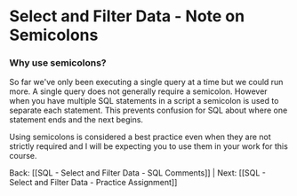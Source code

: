 # Select and Filter Data - Note on Semicolons

### Why use semicolons?

So far we've only been executing a single query at a time but we could run more. A single query does not generally require a semicolon. However when you have multiple SQL statements in a script a semicolon is used to separate each statement. This prevents confusion for SQL about where one statement ends and the next begins.

Using semicolons is considered a best practice even when they are not strictly required and I will be expecting you to use them in your work for this course.

Back: [[SQL - Select and Filter Data - SQL Comments]] | Next: [[SQL - Select and Filter Data - Practice Assignment]]